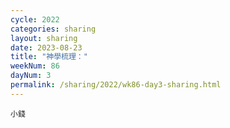 ```yaml
---
cycle: 2022
categories: sharing
layout: sharing
date: 2023-08-23
title: "神學梳理："
weekNum: 86
dayNum: 3
permalink: /sharing/2022/wk86-day3-sharing.html
---
```


[](https://eccseattle.github.io/media/sharing/2022/wk086/2023-08-23-bin.m4a)

`小錢`
